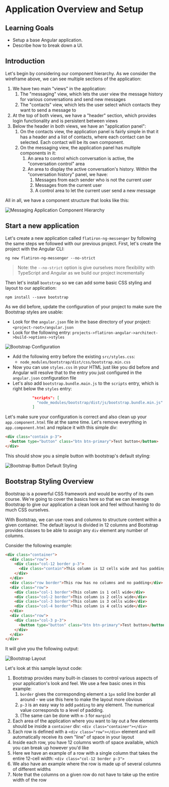 # Application Overview and Setup

## Learning Goals

- Setup a base Angular application.
- Describe how to break down a UI.

## Introduction

Let's begin by considering our component hierarchy. As we consider the wireframe
above, we can see multiple sections of the application:

1. We have two main "views" in the application:
   1. The "messaging" view, which lets the user view the message history for
      various conversations and send new messages
   2. The "contacts" view, which lets the user select which contacts they want
      to send a message to
2. At the top of both views, we have a "header" section, which provides login
   functionality and is persistent between views
3. Below the header in both views, we have an "application panel":
   1. On the contacts view, the application panel is fairly simple in that it
      has a header and a list of contacts, where each contact can be selected.
      Each contact will be its own component.
   2. On the messaging view, the application panel has multiple components in
      it:
      1. An area to control which conversation is active, the "conversation
         control" area
      2. An area to display the active conversation's history. Within the
         "conversation history" panel, we have:
         1. Messages from each sender who is not the current user
         2. Messages from the current user
         3. A control area to let the current user send a new message

All in all, we have a component structure that looks like this:

![Messaging Application Component Hierarchy](https://curriculum-content.s3.amazonaws.com/java-mod-8/ng-messaging-component-hierarchy.png)

## Start a new application

Let's create a new application called `flatiron-ng-messenger` by following the
same steps we followed with our previous project. First, let's create the
project with the Angular CLI:

```
ng new flatiron-ng-messenger --no-strict
```

> Note: the `--no-strict` option is give ourselves more flexibility with
> TypeScript and Angular as we build our project incrementally

Then let's install `bootstrap` so we can add some basic CSS styling and layout
to our application:

```
npm install --save bootstrap
```

As we did before, update the configuration of your project to make sure the
Bootstrap styles are usable:

- Look for the `angular.json` file in the base directory of your project:
  `<project-root>/angular.json`
- Look for the following entry:
  `projects->flatiron-angular->architect->build->options->styles`

![Bootstrap Configuration](https://curriculum-content.s3.amazonaws.com/java-mod-8/ng-basics-bootstrap-config.png)

- Add the following entry before the existing `src/styles.css`:
  - `node_modules/bootstrap/dist/css/bootstrap.min.css`
- Now you can use `styles.css` in your HTML just like you did before and Angular
  will resolve that to the entry you just configured in the `angular.json`
  configuration file
- Let's also add `bootstrap.bundle.main.js` to the `scripts` entry, which is
  right below the `styles` entry:

```json
            "scripts": [
              "node_modules/bootstrap/dist/js/bootstrap.bundle.min.js"
            ]
```

Let's make sure your configuration is correct and also clean up your
`app.component.html` file at the same time. Let's remove everything in
`app.component.html` and replace it with this simple div:

```html
<div class="contain p-3">
  <button type="button" class="btn btn-primary">Test button</button>
</div>
```

This should show you a simple button with bootstrap's default styling:

![Bootstrap Button Default Styling](https://curriculum-content.s3.amazonaws.com/java-mod-8/ng-bootstrap-default-button-styling.png)

## Bootstrap Styling Overview

Bootstrap is a powerful CSS framework and would be worthy of its own course.
We're going to cover the basics here so that we can leverage Bootstrap to give
our application a clean look and feel without having to do much CSS ourselves.

With Bootstrap, we can use rows and columns to structure content within a given
container. The default layout is divided in 12 columns and Bootstrap provides
classes to be able to assign any `div` element any number of columns.

Consider the following example:

```html
<div class="container">
  <div class="row">
    <div class="col-12 border p-3">
      <div class="contain">This column is 12 cells wide and has padding</div>
    </div>
  </div>
  <div class="row border">This row has no columns and no padding</div>
  <div class="row">
    <div class="col-1 border">This column is 1 cell wide</div>
    <div class="col-2 border">This column is 2 cells wide</div>
    <div class="col-3 border">This column is 3 cells wide</div>
    <div class="col-4 border">This column is 4 cells wide</div>
  </div>
  <div class="row">
    <div class="col-3 p-3">
      <button type="button" class="btn btn-primary">Test button</button>
    </div>
  </div>
</div>
```

It will give you the following output:

![Bootstrap Layout](https://curriculum-content.s3.amazonaws.com/java-mod-8/ng-bootstrap-layout.png)

Let's look at this sample layout code:

1. Bootstrap provides many built-in classes to control various aspects of your
   application's look and feel. We use a few basic ones in this example:
   1. `border` gives the corresponding element a `1px` solid line border all
      around - we use this here to make the layout more obvious
   2. `p-3` is an easy way to add `padding` to any element. The numerical value
      corresponds to a level of padding.
   3. (The same can be done with `m-3` for `margin`)
2. Each area of the application where you want to lay out a few elements should
   be inside a `container` div: `<div class="container"></div>`
3. Each row is defined with a `<div class="row"></div>` element and will
   automatically receive its own "line" of space in your layout
4. Inside each row, you have 12 columns worth of space available, which you can
   break up however you'd like
5. Here we have an example of a row with a single column that takes the entire
   12-cell width: `<div class="col-12 border p-3">`
6. We also have an example where the row is made up of several columns of
   different widths
7. Note that the columns on a given row do not have to take up the entire width
   of the row
